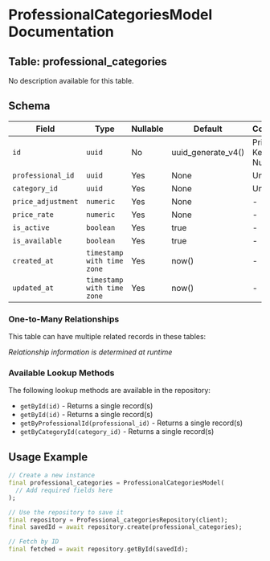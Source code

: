 # ProfessionalCategoriesModel Documentation

## Table: professional_categories

No description available for this table.

## Schema

| Field | Type | Nullable | Default | Constraints |
|-------|------|----------|---------|-------------|
| `id` | `uuid` | No | uuid_generate_v4() | Primary Key, Not Null |
| `professional_id` | `uuid` | Yes | None | Unique |
| `category_id` | `uuid` | Yes | None | Unique |
| `price_adjustment` | `numeric` | Yes | None | - |
| `price_rate` | `numeric` | Yes | None | - |
| `is_active` | `boolean` | Yes | true | - |
| `is_available` | `boolean` | Yes | true | - |
| `created_at` | `timestamp with time zone` | Yes | now() | - |
| `updated_at` | `timestamp with time zone` | Yes | now() | - |

### One-to-Many Relationships

This table can have multiple related records in these tables:

*Relationship information is determined at runtime*


### Available Lookup Methods

The following lookup methods are available in the repository:

- `getById(id)` - Returns a single record(s)
- `getById(id)` - Returns a single record(s)
- `getByProfessionalId(professional_id)` - Returns a single record(s)
- `getByCategoryId(category_id)` - Returns a single record(s)


## Usage Example

```dart
// Create a new instance
final professional_categories = ProfessionalCategoriesModel(
  // Add required fields here
);

// Use the repository to save it
final repository = Professional_categoriesRepository(client);
final savedId = await repository.create(professional_categories);

// Fetch by ID
final fetched = await repository.getById(savedId);
```
